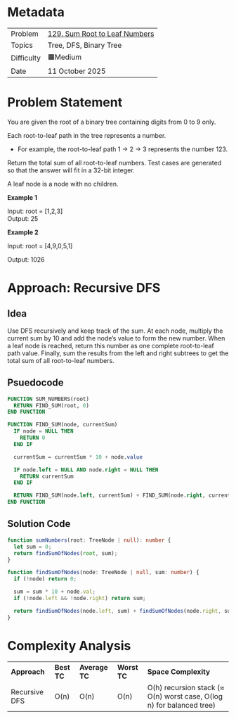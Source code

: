 # Metadata

<table>
  <tr>
   <td>Problem
   </td>
   <td><a href="https://leetcode.com/problems/sum-root-to-leaf-numbers/">129. Sum Root to Leaf Numbers</a>
   </td>
  </tr>
  <tr>
   <td>Topics
   </td>
   <td>Tree, DFS, Binary Tree
   </td>
  </tr>
  <tr>
   <td>Difficulty
   </td>
   <td>🟧Medium
   </td>
  </tr>
  <tr>
   <td>Date
   </td>
   <td>11 October 2025
   </td>
  </tr>
</table>

# Problem Statement

You are given the root of a binary tree containing digits from 0 to 9 only.

Each root-to-leaf path in the tree represents a number.

- For example, the root-to-leaf path 1 -> 2 -> 3 represents the number 123.

Return the total sum of all root-to-leaf numbers. Test cases are generated so that the answer will fit in a 32-bit integer.

A leaf node is a node with no children.

**Example 1**

Input: root = [1,2,3] \
Output: 25

**Example 2**

Input: root = [4,9,0,5,1]

Output: 1026

# Approach: Recursive DFS

## Idea

Use DFS recursively and keep track of the sum. At each node, multiply the current sum by 10 and add the node’s value to form the new number. When a leaf node is reached, return this number as one complete root-to-leaf path value. Finally, sum the results from the left and right subtrees to get the total sum of all root-to-leaf numbers.

## Psuedocode

```sql
FUNCTION SUM_NUMBERS(root)
  RETURN FIND_SUM(root, 0)
END FUNCTION

FUNCTION FIND_SUM(node, currentSum)
  IF node = NULL THEN
    RETURN 0
  END IF

  currentSum ← currentSum * 10 + node.value

  IF node.left = NULL AND node.right = NULL THEN
    RETURN currentSum
  END IF

  RETURN FIND_SUM(node.left, currentSum) + FIND_SUM(node.right, currentSum)
END FUNCTION
```

## Solution Code

```ts
function sumNumbers(root: TreeNode | null): number {
  let sum = 0;
  return findSumOfNodes(root, sum);
}

function findSumOfNodes(node: TreeNode | null, sum: number) {
  if (!node) return 0;

  sum = sum * 10 + node.val;
  if (!node.left && !node.right) return sum;

  return findSumOfNodes(node.left, sum) + findSumOfNodes(node.right, sum);
}
```

# Complexity Analysis

<table>
  <tr>
   <td><strong>Approach</strong>
   </td>
   <td><strong>Best TC</strong>
   </td>
   <td><strong>Average TC</strong>
   </td>
   <td><strong>Worst TC</strong>
   </td>
   <td><strong>Space Complexity</strong>
   </td>
  </tr>
  <tr>
   <td>Recursive DFS
   </td>
   <td>O(n)
   </td>
   <td>O(n)
   </td>
   <td>O(n)
   </td>
   <td>O(h) recursion stack (≈ O(n) worst case, O(log n) for balanced tree)
   </td>
  </tr>
</table>
